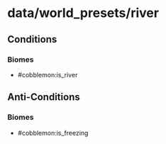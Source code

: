 # data/world_presets/river  
  
## Conditions  
  
### Biomes  
  * #cobblemon:is_river
  
  
## Anti-Conditions  
  
### Biomes  
  * #cobblemon:is_freezing
  
